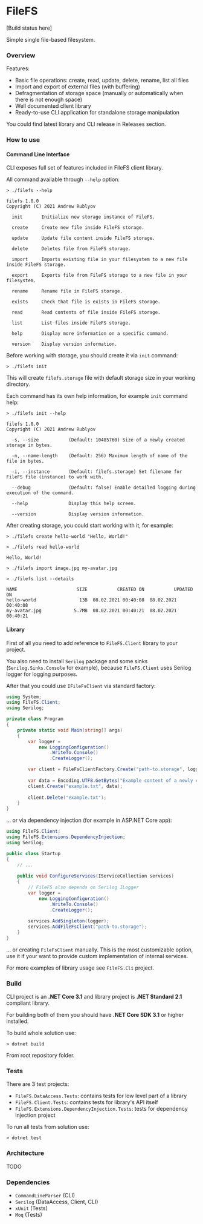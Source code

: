 # FileFS

[Build status here]

Simple single file-based filesystem.

### Overview

Features:
- Basic file operations: create, read, update, delete, rename, list all files
- Import and export of external files (with buffering)
- Defragmentation of storage space (manually or automatically when there is not enough space)
- Well documented client library
- Ready-to-use CLI application for standalone storage manipulation

You could find latest library and CLI release in Releases section.

### How to use

#### Command Line Interface

CLI exposes full set of features included in FileFS client library.

All command available through `--help` option:

```
> ./filefs --help

filefs 1.0.0
Copyright (C) 2021 Andrew Rublyov

  init       Initialize new storage instance of FileFS.

  create     Create new file inside FileFS storage.

  update     Update file content inside FileFS storage.

  delete     Deletes file from FileFS storage.

  import     Imports existing file in your filesystem to a new file inside FileFS storage.

  export     Exports file from FileFS storage to a new file in your filesystem.

  rename     Rename file in FileFS storage.

  exists     Check that file is exists in FileFS storage.

  read       Read contents of file inside FileFS storage.

  list       List files inside FileFS storage.

  help       Display more information on a specific command.

  version    Display version information.
```

Before working with storage, you should create it via `init` command:

```
> ./filefs init
```
This will create `filefs.storage` file with default storage size in your working directory.

Each command has its own help information, for example `init` command help:

```
> ./filefs init --help

filefs 1.0.0
Copyright (C) 2021 Andrew Rublyov

  -s, --size           (Default: 10485760) Size of a newly created storage in bytes.

  -n, --name-length    (Default: 256) Maximum length of name of the file in bytes.

  -i, --instance       (Default: filefs.storage) Set filename for FileFS file (instance) to work with.

  --debug              (Default: false) Enable detailed logging during execution of the command.

  --help               Display this help screen.

  --version            Display version information.
```

After creating storage, you could start working with it, for example:

```
> ./filefs create hello-world "Hello, World!"

> ./filefs read hello-world

Hello, World!

> ./filefs import image.jpg my-avatar.jpg

> ./filefs list --details

NAME                      SIZE           CREATED ON           UPDATED ON
hello-world                13B  08.02.2021 00:40:08  08.02.2021 00:40:08
my-avatar.jpg            5.7MB  08.02.2021 00:40:21  08.02.2021 00:40:21
```

#### Library

First of all you need to add reference to `FileFS.Client` library to your project.

You also need to install `Serilog` package and some sinks (`Serilog.Sinks.Console` for example), because `FileFS.Client` uses Serilog logger for logging purposes.

After that you could use `IFileFsClient` via standard factory:

```csharp
using System;
using FileFS.Client;
using Serilog;

private class Program
{
    private static void Main(string[] args)
    {
        var logger =
            new LoggingConfiguration()
                .WriteTo.Console()
                .CreateLogger();

        var client = FileFsClientFactory.Create("path-to.storage", logger);
        
        var data = Encoding.UTF8.GetBytes("Example content of a newly created file");
        client.Create("example.txt", data);
        
        client.Delete("example.txt");
    }
}

```

... or via dependency injection (for example in ASP.NET Core app):

```csharp
using FileFS.Client;
using FileFS.Extensions.DependencyInjection;
using Serilog;

public class Startup
{
    // ...
    
    public void ConfigureServices(IServiceCollection services)
    {
        // FileFS also depends on Serilog ILogger
        var logger =
            new LoggingConfiguration()
                .WriteTo.Console()
                .CreateLogger();
        
        services.AddSingleton(logger);
        services.AddFileFsClient("path-to.storage");
    }
}
```

... or creating `FileFsClient` manually.
This is the most customizable option, use it if your want to provide custom implementation of internal services.

For more examples of library usage see `FileFS.Cli` project.

### Build

CLI project is an **.NET Core 3.1** and library project is **.NET Standard 2.1** compliant library.

For building both of them you should have **.NET Core SDK 3.1** or higher installed.

To build whole solution use:

`> dotnet build`

From root repository folder.

### Tests

There are 3 test projects:
- `FileFS.DataAccess.Tests`: contains tests for low level part of a library
- `FileFS.Client.Tests`: contains tests for library's API itself
- `FileFS.Extensions.DependencyInjection.Tests`: tests for dependency injection project

To run all tests from solution use:

`> dotnet test`

### Architecture

TODO

### Dependencies

- `CommandLineParser` (CLI)
- `Serilog` (DataAccess, Client, CLI)
- `xUnit` (Tests)
- `Moq` (Tests)